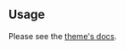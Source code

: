 ## Usage

Please see the [theme's docs](https://github.com/cotes2020/jekyll-theme-chirpy#documentation).
